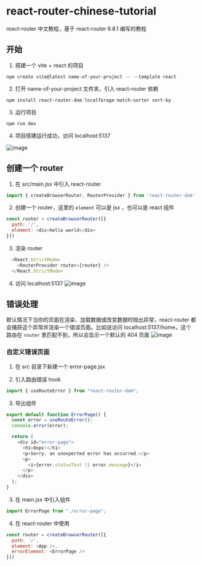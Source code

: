 # react-router-chinese-tutorial
react-router 中文教程，基于 react-router 6.8.1 编写的教程

## 开始
1. 搭建一个 vite + react 的项目

`npm create vite@latest name-of-your-project -- --template react`

2. 打开 name-of-your-project 文件夹，引入 react-router 依赖

`npm install react-router-dom localforage match-sorter sort-by`

3. 运行项目

`npm run dev`

4. 项目搭建运行成功，访问 localhost:5137

![image](https://user-images.githubusercontent.com/48917726/217995568-e66484a0-b3d9-46ab-bdf1-54579c25138c.png)
## 创建一个 router
1. 在 src/main.jsx 中引入 react-router

```javascript
import { createBrowserRouter, RouterProvider } from 'react-router-dom'
```

2. 创建一个 router，这里的 `element` 可以是 jsx ，也可以是 react 组件

```javascript
const router = createBrowserRouter([{
  path: '/',
  element: <div>hello world</div>
}])
```

3. 渲染 router
```javascript
  <React.StrictMode>
    <RouterProvider router={router} />
  </React.StrictMode>
```
4. 访问 localhost:5137
![image](https://user-images.githubusercontent.com/48917726/217997109-57f19903-015d-47ff-83c5-abc512795ddb.png)
## 错误处理
默认情况下当你的页面在渲染、加载数据或改变数据时抛出异常，react-router 都会捕获这个异常并渲染一个错误页面。比如说访问 localhost:5137/home，这个路由在 `router` 里匹配不到，所以会显示一个默认的 404 页面
![image](https://user-images.githubusercontent.com/48917726/218019340-24d61f46-a36d-4cb6-9354-d6ffedaced93.png)
### 自定义错误页面
1. 在 src 目录下新建一个 error-page.jsx

2. 引入路由错误 hook
```javascript
import { useRouteError } from "react-router-dom";
```
3. 导出组件
```javascript
export default function ErrorPage() {
  const error = useRouteError();
  console.error(error);

  return (
    <div id="error-page">
      <h1>Oops!</h1>
      <p>Sorry, an unexpected error has occurred.</p>
      <p>
        <i>{error.statusText || error.message}</i>
      </p>
    </div>
  );
}
```
3. 在 main.jsx 中引入组件
```javascript
import ErrorPage from "./error-page";
```
4. 在 react-router 中使用
```javascript
const router = createBrowserRouter([{
  path: '/',
  element: <App />,
  errorElement: <ErrorPage />
}])
```

